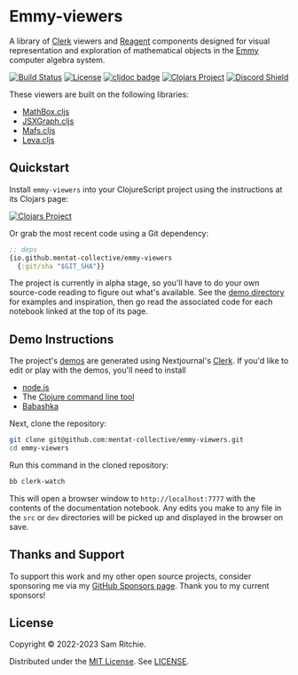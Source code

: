 # Emmy-viewers

A library of [Clerk][clerk-url] viewers and [Reagent][reagent-url] components
designed for visual representation and exploration of mathematical objects in
the [Emmy][emmy-url] computer algebra system.

<div align="center">

[![Build Status][build-status]][build-status-url]
[![License][license]][license-url]
[![cljdoc badge][cljdoc]][cljdoc-url]
[![Clojars Project][clojars]][clojars-url]
[![Discord Shield][discord]][discord-url]

</div>

These viewers are built on the following libraries:

- [MathBox.cljs][mathbox-url]
- [JSXGraph.cljs][jsxgraph-url]
- [Mafs.cljs][mafs-url]
- [Leva.cljs][leva-url]

## Quickstart

Install `emmy-viewers` into your ClojureScript project using the instructions at
its Clojars page:

[![Clojars Project][clojars]][clojars-url]

Or grab the most recent code using a Git dependency:

```clj
;; deps
{io.github.mentat-collective/emmy-viewers
  {:git/sha "$GIT_SHA"}}
```

The project is currently in alpha stage, so you'll have to do your own
source-code reading to figure out what's available. See the [demo
directory][emmy-viewers-url] for examples and inspiration, then go read the
associated code for each notebook linked at the top of its page.

## Demo Instructions

The project's [demos][emmy-viewers-url] are generated using Nextjournal's
[Clerk][clerk-url]. If you'd like to edit or play with the demos, you'll need to
install

- [node.js](https://nodejs.org/en/)
- The [Clojure command line tool](https://clojure.org/guides/install_clojure)
- [Babashka](https://github.com/babashka/babashka#installation)

Next, clone the repository:

```bash
git clone git@github.com:mentat-collective/emmy-viewers.git
cd emmy-viewers
```

Run this command in the cloned repository:

```sh
bb clerk-watch
```

This will open a browser window to `http://localhost:7777` with the contents of
the documentation notebook. Any edits you make to any file in the `src` or `dev`
directories will be picked up and displayed in the browser on save.

## Thanks and Support

To support this work and my other open source projects, consider sponsoring me
via my [GitHub Sponsors page](https://github.com/sponsors/sritchie). Thank you
to my current sponsors!

## License

Copyright © 2022-2023 Sam Ritchie.

Distributed under the [MIT License](LICENSE). See [LICENSE](LICENSE).

[build-status-url]: https://github.com/mentat-collective/emmy-viewers/actions/workflows/kondo.yml
[build-status]: https://github.com/mentat-collective/emmy-viewers/actions/workflows/kondo.yml/badge.svg?branch=main
[cljdoc-url]: https://cljdoc.org/d/org.mentat/emmy-viewers/CURRENT
[cljdoc]: https://cljdoc.org/badge/org.mentat/emmy-viewers
[clojars-url]: https://clojars.org/org.mentat/emmy-viewers
[clojars]: https://img.shields.io/clojars/v/org.mentat/emmy-viewers.svg
[discord-url]: https://discord.gg/hsRBqGEeQ4
[discord]: https://img.shields.io/discord/731131562002743336?style=flat&colorA=000000&colorB=000000&label=&logo=discord
[license-url]: LICENSE
[license]: https://img.shields.io/badge/license-MIT-brightgreen.svg
[mentat-slack-url]: https://clojurians.slack.com/archives/C041G9B1AAK
[github-url]: https://github.com/mentat-collective/emmy-viewers
[reagent-url]: https://reagent-project.github.io/
[clerk-url]: https://github.com/nextjournal/clerk
[emmy-url]: https://github.com/mentat-collective/emmy
[emmy-viewers-url]: https://emmy-viewers.mentat.org
[mathbox-url]: https://mathbox.mentat.org
[mafs-url]: https://mafs.mentat.org
[jsxgraph-url]: https://jsxgraph.mentat.org
[leva-url]: https://leva.mentat.org
[sicm-url]: http://mitpress.mit.edu/books/structure-and-interpretation-classical-mechanics
[fdg-url]: http://mitpress.mit.edu/books/functional-differential-geometry
